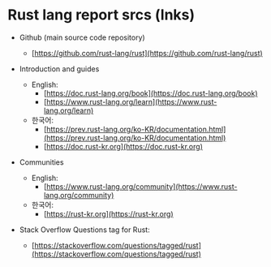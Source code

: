 # Rust lang report srcs (lnks)

* Github (main source code repository)
  * [https://github.com/rust-lang/rust](https://github.com/rust-lang/rust)

* Introduction and guides
  * English:
    * [https://doc.rust-lang.org/book](https://doc.rust-lang.org/book)
    * [https://www.rust-lang.org/learn](https://www.rust-lang.org/learn)
  * 한국어:
    * [https://prev.rust-lang.org/ko-KR/documentation.html](https://prev.rust-lang.org/ko-KR/documentation.html)
    * [https://doc.rust-kr.org](https://doc.rust-kr.org)

* Communities
  * English:
    * [https://www.rust-lang.org/community](https://www.rust-lang.org/community)
  * 한국어:
    * [https://rust-kr.org](https://rust-kr.org)

* Stack Overflow Questions tag for Rust:
  * [https://stackoverflow.com/questions/tagged/rust](https://stackoverflow.com/questions/tagged/rust)
